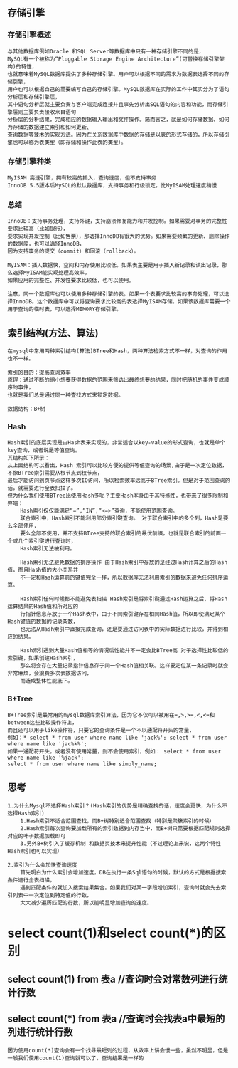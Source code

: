 ## 存储引擎
### 存储引擎概述
    与其他数据库例如Oracle 和SQL Server等数据库中只有一种存储引擎不同的是，
    MySQL有一个被称为“Pluggable Storage Engine Architecture”(可替换存储引擎架构)的特性，
    也就意味着MySQL数据库提供了多种存储引擎。用户可以根据不同的需求为数据表选择不同的存储引擎，
    用户也可以根据自己的需要编写自己的存储引擎。MySQL数据库在实际的工作中其实分为了语句分析层和存储引擎层，
    其中语句分析层就主要负责与客户端完成连接并且事先分析出SQL语句的内容和功能，而存储引擎层则主要负责接收来自语句
    分析层的分析结果，完成相应的数据输入输出和文件操作。简而言之，就是如何存储数据、如何为存储的数据建立索引和如何更新、
    查询数据等技术的实现方法。因为在关系数据库中数据的存储是以表的形式存储的，所以存储引擎也可以称为表类型（即存储和操作此表的类型）。

### 存储引擎种类
    MyISAM 高速引擎，拥有较高的插入，查询速度，但不支持事务
    InnoDB 5.5版本后MySQL的默认数据库，支持事务和行级锁定，比MyISAM处理速度稍慢
    
### 总结
    InnoDB：支持事务处理，支持外键，支持崩溃修复能力和并发控制。如果需要对事务的完整性要求比较高（比如银行），
    要求实现并发控制（比如售票），那选择InnoDB有很大的优势。如果需要频繁的更新、删除操作的数据库，也可以选择InnoDB，
    因为支持事务的提交（commit）和回滚（rollback）。
    
    MyISAM：插入数据快，空间和内存使用比较低。如果表主要是用于插入新记录和读出记录，那么选择MyISAM能实现处理高效率。
    如果应用的完整性、并发性要求比较低，也可以使用。
    
    注意，同一个数据库也可以使用多种存储引擎的表。如果一个表要求比较高的事务处理，可以选择InnoDB。这个数据库中可以将查询要求比较高的表选择MyISAM存储。如果该数据库需要一个用于查询的临时表，可以选择MEMORY存储引擎。 

## 索引结构(方法、算法)
    在mysql中常用两种索引结构(算法)BTree和Hash，两种算法检索方式不一样，对查询的作用也不一样。
    
    索引的目的：提高查询效率
    原理：通过不断的缩小想要获得数据的范围来筛选出最终想要的结果，同时把随机的事件变成顺序的事件，
    也就是我们总是通过同一种查找方式来锁定数据。
    
    数据结构：B+树

### Hash
    Hash索引的底层实现是由Hash表来实现的，非常适合以key-value的形式查询，也就是单个key查询，或者说是等值查询。
    其结构如下所示：
    从上面结构可以看出，Hash 索引可以比较方便的提供等值查询的场景,由于是一次定位数据，不像BTree索引需要从根节点到枝节点，
    最后才能访问到页节点这样多次IO访问，所以检索效率远高于BTree索引。但是对于范围查询的话，就需要进行全表扫描了。
    但为什么我们使用BTree比使用Hash多呢？主要Hash本身由于其特殊性，也带来了很多限制和弊端：
        Hash索引仅仅能满足“=”,“IN”,“<=>”查询，不能使用范围查询。
        联合索引中，Hash索引不能利用部分索引键查询。 对于联合索引中的多个列，Hash是要么全部使用，
        要么全部不使用，并不支持BTree支持的联合索引的最优前缀，也就是联合索引的前面一个或几个索引键进行查询时，
        Hash索引无法被利用。
        
        Hash索引无法避免数据的排序操作 由于Hash索引中存放的是经过Hash计算之后的Hash值，而且Hash值的大小关系并
        不一定和Hash运算前的键值完全一样，所以数据库无法利用索引的数据来避免任何排序运算。
        
        Hash索引任何时候都不能避免表扫描 Hash索引是将索引键通过Hash运算之后，将Hash运算结果的Hash值和所对应的
        行指针信息存放于一个Hash表中，由于不同索引键存在相同Hash值，所以即使满足某个Hash键值的数据的记录条数，
        也无法从Hash索引中直接完成查询，还是要通过访问表中的实际数据进行比较，并得到相应的结果。
        
        Hash索引遇到大量Hash值相等的情况后性能并不一定会比BTree高 对于选择性比较低的索引键，如果创建Hash索引，
        那么将会存在大量记录指针信息存于同一个Hash值相关联。这样要定位某一条记录时就会非常麻烦，会浪费多次表数据访问，
        而造成整体性能底下。

### B+Tree
    B+Tree索引是最常用的mysql数据库索引算法，因为它不仅可以被用在=,>,>=,<,<=和between这些比较操作符上，
    而且还可以用于like操作符，只要它的查询条件是一个不以通配符开头的常量，
    例如：* select * from user where name like 'jack%'; select * from user where name like 'jac%k%'; 
    如果一通配符开头，或者没有使用常量，则不会使用索引，例如： select * from user where name like '%jack'; 
    select * from user where name like simply_name;
    
## 思考
    1.为什么Mysql不选择Hash索引？(Hash索引的优势是精确查找的话，速度会更快，为什么不选择Hash索引)
        1.Hash索引不适合范围查找，而B+树特别适合范围查找（特别是聚簇索引的时候）
        2.Hash索引每次查询要加载所有的索引数据到内存当中，而B+树只需要根据匹配规则选择对应的叶子数据加载即可
        3.另外B+树引入了缓存机制 和数据页技术来提升性能（不过理论上来说，这两个特性Hash索引也可以实现）

    2.索引为什么会加快查询速度
        首先明白为什么索引会增加速度，DB在执行一条Sql语句的时候，默认的方式是根据搜索条件进行全表扫描，
        遇到匹配条件的就加入搜索结果集合。如果我们对某一字段增加索引，查询时就会先去索引列表中一次定位到特定值的行数，
        大大减少遍历匹配的行数，所以能明显增加查询的速度。 
   
# select count(1)和select count(*)的区别
## select count(1) from 表a //查询时会对常数列进行统计行数
## select count(*) from 表a //查询时会找表a中最短的列进行统计行数

    因为使用count(*)查询会有一个找寻最短列的过程，从效率上讲会慢一些，虽然不明显，但是
    一般我们使用count(1)查询就可以了，查询结果是一样的
   

